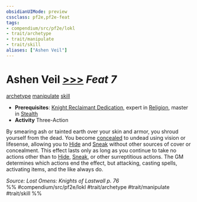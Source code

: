 ```yaml
---
obsidianUIMode: preview
cssclass: pf2e,pf2e-feat
tags:
- compendium/src/pf2e/lokl
- trait/archetype
- trait/manipulate
- trait/skill
aliases: ["Ashen Veil"]
---
```

# Ashen Veil  [>>>](../../Rules/core-rulebook/chapter-9-playing-the-game.md#Actions "Three-Action") *Feat 7*  
[archetype](../../Rules/traits/archetype.md)  [manipulate](../../Rules/traits/manipulate.md)  [skill](../../Rules/traits/skill.md)  

- **Prerequisites**: [Knight Reclaimant Dedication](knight-reclaimant-dedication-locg.md), expert in [Religion](../skills.md#Religion), master in [Stealth](../skills.md#Stealth)
- **Activity** Three-Action

By smearing ash or tainted earth over your skin and armor, you shroud yourself from the dead. You become [concealed](../../Rules/conditions.md#Concealed) to undead using vision or lifesense, allowing you to [Hide](../../Rules/actions/hide.md) and [Sneak](../../Rules/actions/sneak.md) without other sources of cover or concealment. This effect lasts only as long as you continue to take no actions other than to [Hide](../../Rules/actions/hide.md), [Sneak](../../Rules/actions/sneak.md), or other surreptitious actions. The GM determines which actions end the effect, but attacking, casting spells, activating items, and the like always do.

*Source: Lost Omens: Knights of Lastwall p. 76*  
%% #compendium/src/pf2e/lokl #trait/archetype #trait/manipulate #trait/skill %%